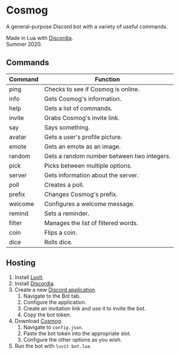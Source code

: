 # Cosmog
A general-purpose Discord bot with a variety of useful commands.

Made in Lua with [Discordia](https://github.com/SinisterRectus/Discordia/wiki).<br>
Summer 2020.

## Commands
Command | Function
------- | --------
ping | Checks to see if Cosmog is online.
info | Gets Cosmog's information.
help | Gets a list of commands.
invite | Grabs Cosmog's invite link.
say | Says something.
avatar | Gets a user's profile picture.
emote | Gets an emote as an image.
random | Gets a random number between two integers.
pick | Picks between multiple options.
server | Gets information about the server.
poll | Creates a poll.
prefix | Changes Cosmog's prefix.
welcome | Configures a welcome message.
remind | Sets a reminder.
filter | Manages the list of filtered words.
coin | Flips a coin.
dice | Rolls dice.

## Hosting
1. Install [Luvit](https://luvit.io/install.html).
1. Install [Discordia](https://github.com/SinisterRectus/Discordia/wiki/Installing-Discordia).
1. Create a new [Discord application](https://discord.com/developers/applications).
    1. Navigate to the Bot tab.
    1. Configure the application.
    1. Create an invitation link and use it to invite the bot.
    1. Copy the bot token.
1. Download [Cosmog](https://github.com/katherine-gearhart/cosmog.git).
    1. Navigate to `config.json`.
    1. Paste the bot token into the appropriate slot.
    1. Configure the other options as you wish.
1. Run the bot with `luvit bot.lua`.
